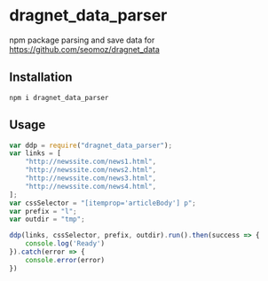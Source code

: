 # dragnet_data_parser
npm package parsing and save data for https://github.com/seomoz/dragnet_data

## Installation

  `npm i dragnet_data_parser`

## Usage

```javascript
var ddp = require("dragnet_data_parser");
var links = [
    "http://newssite.com/news1.html",
    "http://newssite.com/news2.html",
    "http://newssite.com/news3.html",
    "http://newssite.com/news4.html",
];
var cssSelector = "[itemprop='articleBody'] p";
var prefix = "l";
var outdir = "tmp";

ddp(links, cssSelector, prefix, outdir).run().then(success => {
    console.log('Ready')
}).catch(error => {
    console.error(error)
})
```